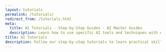 ```yaml
---
layout: tutorials
permalink: /tutorials/
redirect_from: /tutorials.html
meta:
  title: AI Tutorials - Step-by-Step Guides - AI Master Guides
  description: Learn how to use specific AI tools and techniques with our practical, step-by-step tutorials. Perfect for beginners and experienced users alike.
title: AI Tutorials
description: Follow our step-by-step tutorials to learn practical skills and master specific AI tools. Get hands-on experience with real-world examples.
---
```

